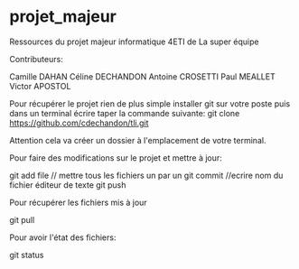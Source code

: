 # projet_majeur
Ressources du projet majeur informatique 4ETI de La super équipe

Contributeurs:

Camille DAHAN
Céline DECHANDON
Antoine CROSETTI
Paul MEALLET
Victor APOSTOL

Pour récupérer le projet rien de plus simple installer git sur votre poste puis dans un terminal écrire taper la commande suivante: git clone https://github.com/cdechandon/tli.git

Attention cela va créer un dossier à l'emplacement de votre terminal.

Pour faire des modifications sur le projet et mettre à jour:

git add file // mettre tous les fichiers un par un
git commit //ecrire nom du fichier éditeur de texte
git push

Pour récupérer les fichiers mis à jour

git pull

Pour avoir l'état des fichiers:

git status


